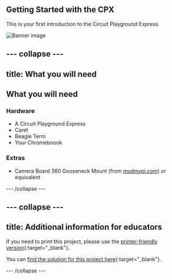 ## Getting Started with the CPX

This is your first introduction to the Circuit Playground Express

![Banner image](images/banner.png)

--- collapse ---
---
title: What you will need
---
## What you will need

### Hardware
- A Circuit Playground Express
- Caret
- Beagle Term
- Your Chromeboook

### Extras

- Camera Board 360 Gooseneck Mount (from [modmypi.com](https://www.modmypi.com/raspberry-pi/camera/camera-cases/camera-board-360-gooseneck-mount)) or equivalent

--- /collapse ---

--- collapse ---
---
title: Additional information for educators
---

If you need to print this project, please use the [printer-friendly version](https://projects.raspberrypi.org/en/projects/parent-detector/print){:target="_blank"}.

You can [find the solution for this project here](http://rpf.io/p/en/parent-detector-get){:target="_blank"}.

--- /collapse ---

